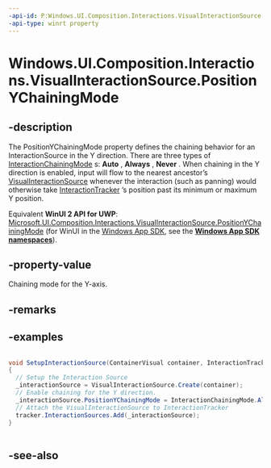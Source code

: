 ```yaml
---
-api-id: P:Windows.UI.Composition.Interactions.VisualInteractionSource.PositionYChainingMode
-api-type: winrt property
---
```


<!-- Property syntax
public Windows.UI.Composition.Interactions.InteractionChainingMode PositionYChainingMode { get;  set; }
-->

# Windows.UI.Composition.Interactions.VisualInteractionSource.PositionYChainingMode

## -description
The PositionYChainingMode property defines the chaining behavior for an InteractionSource in the Y direction. There are three types of [InteractionChainingMode](interactionchainingmode.md) s: 
    **Auto**
  , 
    **Always**
  , 
    **Never**
  . When chaining in the Y direction is enabled, input will flow to the nearest ancestor’s [VisualInteractionSource](visualinteractionsource.md) whenever the interaction (such as panning) would otherwise take [InteractionTracker](interactiontracker.md) ’s position past its minimum or maximum Y position.

Equivalent **WinUI 2 API for UWP**: [Microsoft.UI.Composition.Interactions.VisualInteractionSource.PositionYChainingMode](/windows/winui/api/microsoft.ui.composition.interactions.visualinteractionsource.positionychainingmode) (for WinUI in the [Windows App SDK](/windows/apps/windows-app-sdk/), see the **[Windows App SDK namespaces](/windows/windows-app-sdk/api/winrt/)**).

## -property-value
Chaining mode for the Y-axis.

## -remarks

## -examples
```csharp

void SetupInteractionSource(ContainerVisual container, InteractionTracker 	tracker)
{
  // Setup the Interaction Source
  _interactionSource = VisualInteractionSource.Create(container);
  // Enable chaining for the Y direction.
  _interactionSource.PositionYChainingMode = InteractionChainingMode.Always;
  // Attach the VisualInteractionSource to InteractionTracker
  tracker.InteractionSources.Add(_interactionSource);
}
          
```



## -see-also
